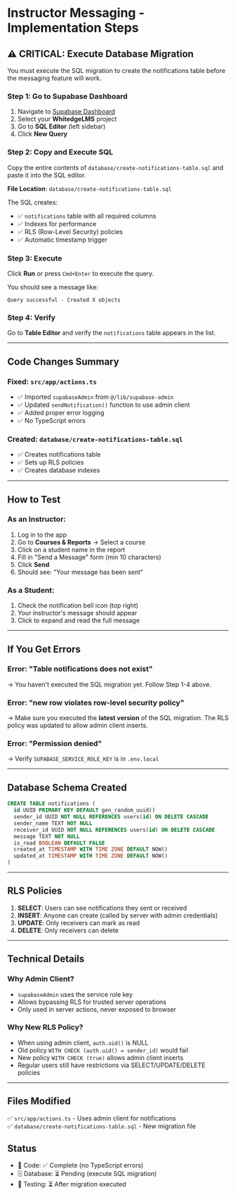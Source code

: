 # Instructor Messaging - Implementation Steps

## ⚠️ CRITICAL: Execute Database Migration

You must execute the SQL migration to create the notifications table before the messaging feature will work.

### Step 1: Go to Supabase Dashboard
1. Navigate to [Supabase Dashboard](https://app.supabase.com/)
2. Select your **WhitedgeLMS** project
3. Go to **SQL Editor** (left sidebar)
4. Click **New Query**

### Step 2: Copy and Execute SQL
Copy the entire contents of `database/create-notifications-table.sql` and paste it into the SQL editor.

**File Location**: `database/create-notifications-table.sql`

The SQL creates:
- ✅ `notifications` table with all required columns
- ✅ Indexes for performance
- ✅ RLS (Row-Level Security) policies
- ✅ Automatic timestamp trigger

### Step 3: Execute
Click **Run** or press `Cmd+Enter` to execute the query.

You should see a message like:
```
Query successful - Created X objects
```

### Step 4: Verify
Go to **Table Editor** and verify the `notifications` table appears in the list.

---

## Code Changes Summary

### Fixed: `src/app/actions.ts`
- ✅ Imported `supabaseAdmin` from `@/lib/supabase-admin`
- ✅ Updated `sendNotification()` function to use admin client
- ✅ Added proper error logging
- ✅ No TypeScript errors

### Created: `database/create-notifications-table.sql`
- ✅ Creates notifications table
- ✅ Sets up RLS policies
- ✅ Creates database indexes

---

## How to Test

### As an Instructor:
1. Log in to the app
2. Go to **Courses & Reports** → Select a course
3. Click on a student name in the report
4. Fill in "Send a Message" form (min 10 characters)
5. Click **Send**
6. Should see: "Your message has been sent"

### As a Student:
1. Check the notification bell icon (top right)
2. Your instructor's message should appear
3. Click to expand and read the full message

---

## If You Get Errors

### Error: "Table notifications does not exist"
→ You haven't executed the SQL migration yet. Follow Step 1-4 above.

### Error: "new row violates row-level security policy"
→ Make sure you executed the **latest version** of the SQL migration. The RLS policy was updated to allow admin client inserts.

### Error: "Permission denied"
→ Verify `SUPABASE_SERVICE_ROLE_KEY` is in `.env.local`

---

## Database Schema Created

```sql
CREATE TABLE notifications (
  id UUID PRIMARY KEY DEFAULT gen_random_uuid()
  sender_id UUID NOT NULL REFERENCES users(id) ON DELETE CASCADE
  sender_name TEXT NOT NULL
  receiver_id UUID NOT NULL REFERENCES users(id) ON DELETE CASCADE
  message TEXT NOT NULL
  is_read BOOLEAN DEFAULT FALSE
  created_at TIMESTAMP WITH TIME ZONE DEFAULT NOW()
  updated_at TIMESTAMP WITH TIME ZONE DEFAULT NOW()
)
```

---

## RLS Policies

1. **SELECT**: Users can see notifications they sent or received
2. **INSERT**: Anyone can create (called by server with admin credentials)
3. **UPDATE**: Only receivers can mark as read
4. **DELETE**: Only receivers can delete

---

## Technical Details

### Why Admin Client?
- `supabaseAdmin` uses the service role key
- Allows bypassing RLS for trusted server operations
- Only used in server actions, never exposed to browser

### Why New RLS Policy?
- When using admin client, `auth.uid()` is NULL
- Old policy `WITH CHECK (auth.uid() = sender_id)` would fail
- New policy `WITH CHECK (true)` allows admin client inserts
- Regular users still have restrictions via SELECT/UPDATE/DELETE policies

---

## Files Modified

✅ `src/app/actions.ts` - Uses admin client for notifications  
✅ `database/create-notifications-table.sql` - New migration file

## Status

- 📝 Code: ✅ Complete (no TypeScript errors)
- 🗄️ Database: ⏳ Pending (execute SQL migration)
- 🧪 Testing: ⏳ After migration executed
